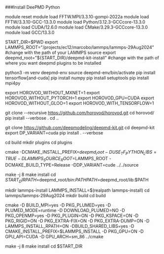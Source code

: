 ###Install DeePMD Python

module reset
module load FFTW.MPI/3.3.10-gompi-2022a
module load FFTW/3.3.10-GCC-13.3.0 
module load Python/3.12.3-GCCcore-13.3.0
module load CUDA/12.6.0
module load CMake/3.29.3-GCCcore-13.3.0
module load GCC/13.3.0


START_DIR=$PWD
export LAMMPS_ROOT="/projects/ec12/marcobo/lammps/lammps-29Aug2024" #change with the path of your LAMMPS source
export deepmd_root="${START_DIR}/deepmd-kit-install" #change with the path of  where you want deepmd plugins to be installed

python3 -m venv deepmd-env
source deepmd-env/bin/activate
pip install tensorflow[and-cuda]
pip install numpy
pip install setuptools
pip install mpi4py


export HOROVOD_WITHOUT_MXNET=1
export HOROVOD_WITHOUT_PYTORCH=1
export HOROVOD_GPU=CUDA
export HOROVOD_WITHOUT_GLOO=1
export HOROVOD_WITH_TENSORFLOW=1

git clone --recursive https://github.com/horovod/horovod.git
cd horovod/
pip install --verbose .
cd ..


git clone https://github.com/deepmodeling/deepmd-kit.git 
cd deepmd-kit
export DP_VARIANT=cuda
pip install . --verbose

cd build
mkdir plugins
cd plugins

cmake -DCMAKE_INSTALL_PREFIX=$deepmd_root -DUSE_TF_PYTHON_LIBS=TRUE -DLAMMPS_SOURCE_ROOT=$LAMMPS_ROOT  -DCMAKE_BUILD_TYPE=Release -DDP_VARIANT=cude ../../source

make -j 8 
make install
cd $START_DIR
PATH=$deepmd_root/bin:$PATH
PATH=$deepmd_root/lib:$PATH

mkdir lammps-install
LAMMPS_INSTALL=$(realpath  lammps-install)
cd  lammps/lammps-29Aug2024
mkdir build
cd build

cmake  -D BUILD_MPI=yes -D PKG_PLUMED=yes -D PLUMED_MODE=runtime -D DOWNLOAD_PLUMED=NO  -D PKG_OPENMP=yes   -D PKG_PLUGIN=ON -D PKG_KSPACE=ON -D PKG_RIGID=ON -D PKG_EXTRA-FIX=ON -D PKG_EXTRA-DUMP=ON -D LAMMPS_INSTALL_RPATH=ON -DBUILD_SHARED_LIBS=yes -D CMAKE_INSTALL_PREFIX=$LAMMPS_INSTALL  -D PKG_GPU=ON  -D GPU_API=CUDA  -D GPU_ARCH=sm_86 ../cmake

make -j 8
make install
cd $START_DIR
